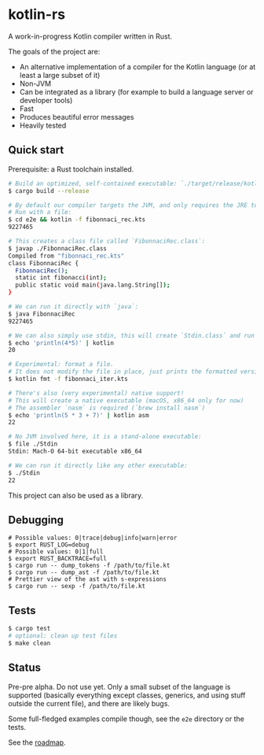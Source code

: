 # kotlin-rs
A work-in-progress Kotlin compiler written in Rust.

The goals of the project are:

- An alternative implementation of a compiler for the Kotlin language (or at least a large subset of it)
- Non-JVM
- Can be integrated as a library (for example to build a language server or developer tools)
- Fast 
- Produces beautiful error messages
- Heavily tested

## Quick start
Prerequisite: a Rust toolchain installed.

```sh
# Build an optimized, self-contained executable: `./target/release/kotlin`, thereafter referred as `kotlin`
$ cargo build --release

# By default our compiler targets the JVM, and only requires the JRE to be installed to run class files.
# Run with a file:
$ cd e2e && kotlin -f fibonnaci_rec.kts
9227465

# This creates a class file called `FibonnaciRec.class`:
$ javap ./FibonnaciRec.class
Compiled from "fibonnaci_rec.kts"
class FibonnaciRec {
  FibonnaciRec();
  static int fibonacci(int);
  public static void main(java.lang.String[]);
}

# We can run it directly with `java`:
$ java FibonnaciRec
9227465

# We can also simply use stdin, this will create `Stdin.class` and run it with `java`:
$ echo 'println(4*5)' | kotlin
20

# Experimental: format a file.
# It does not modify the file in place, just prints the formatted version on stdout
$ kotlin fmt -f fibonnaci_iter.kts

# There's also (very experimental) native support!
# This will create a native executable (macOS, x86_64 only for now)
# The assembler `nasm` is required (`brew install nasm`)
$ echo 'println(5 * 3 + 7)' | kotlin asm
22

# No JVM involved here, it is a stand-alone executable:
$ file ./Stdin
Stdin: Mach-O 64-bit executable x86_64

# We can run it directly like any other executable:
$ ./Stdin
22

```

This project can also be used as a library.

## Debugging

```
# Possible values: 0|trace|debug|info|warn|error
$ export RUST_LOG=debug
# Possible values: 0|1|full
$ export RUST_BACKTRACE=full
$ cargo run -- dump_tokens -f /path/to/file.kt
$ cargo run -- dump_ast -f /path/to/file.kt
# Prettier view of the ast with s-expressions
$ cargo run -- sexp -f /path/to/file.kt
```

## Tests

```sh
$ cargo test
# optional: clean up test files
$ make clean
```

## Status

Pre-pre alpha. Do not use yet. Only a small subset of the language is supported (basically everything except classes, generics, and using stuff outside the current file), and there are likely bugs.

Some full-fledged examples compile though, see the `e2e` directory or the tests.

See the [roadmap](docs/ROADMAP.md).
